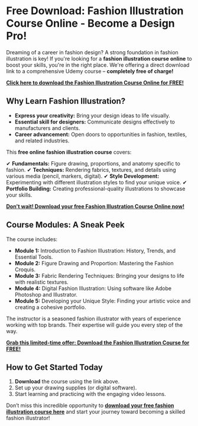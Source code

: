 # Free Download: Fashion Illustration Course Online - Become a Design Pro!

Dreaming of a career in fashion design? A strong foundation in fashion illustration is key! If you're looking for a **fashion illustration course online** to boost your skills, you're in the right place. We're offering a direct download link to a comprehensive Udemy course – **completely free of charge!**

[**Click here to download the Fashion Illustration Course Online for FREE!**](https://udemywork.com/fashion-illustration-course-online)

## Why Learn Fashion Illustration?

*   **Express your creativity:** Bring your design ideas to life visually.
*   **Essential skill for designers:** Communicate designs effectively to manufacturers and clients.
*   **Career advancement:** Open doors to opportunities in fashion, textiles, and related industries.

This **free online fashion illustration course** covers:

✔ **Fundamentals:** Figure drawing, proportions, and anatomy specific to fashion.
✔ **Techniques:** Rendering fabrics, textures, and details using various media (pencil, markers, digital).
✔ **Style Development:** Experimenting with different illustration styles to find your unique voice.
✔ **Portfolio Building:** Creating professional-quality illustrations to showcase your skills.

[**Don't wait! Download your free Fashion Illustration Course Online now!**](https://udemywork.com/fashion-illustration-course-online)

## Course Modules: A Sneak Peek

The course includes:

*   **Module 1:** Introduction to Fashion Illustration: History, Trends, and Essential Tools.
*   **Module 2:** Figure Drawing and Proportion: Mastering the Fashion Croquis.
*   **Module 3:** Fabric Rendering Techniques: Bringing your designs to life with realistic textures.
*   **Module 4:** Digital Fashion Illustration: Using software like Adobe Photoshop and Illustrator.
*   **Module 5:** Developing your Unique Style: Finding your artistic voice and creating a cohesive portfolio.

The instructor is a seasoned fashion illustrator with years of experience working with top brands. Their expertise will guide you every step of the way.

[**Grab this limited-time offer: Download the Fashion Illustration Course for FREE!**](https://udemywork.com/fashion-illustration-course-online)

## How to Get Started Today

1.  **Download** the course using the link above.
2.  Set up your drawing supplies (or digital software).
3.  Start learning and practicing with the engaging video lessons.

Don’t miss this incredible opportunity to **[download your free fashion illustration course here](https://udemywork.com/fashion-illustration-course-online)** and start your journey toward becoming a skilled fashion illustrator!
